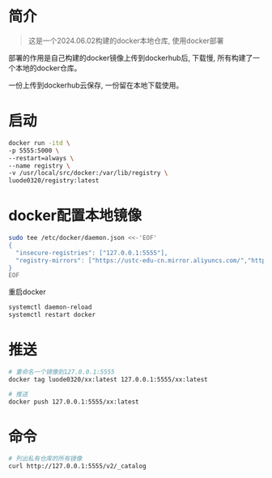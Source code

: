 # 简介

> 这是一个2024.06.02构建的docker本地仓库, 使用docker部署

部署的作用是自己构建的docker镜像上传到dockerhub后, 下载慢, 所有构建了一个本地的docker仓库。

一份上传到dockerhub云保存, 一份留在本地下载使用。

# 启动

```sh
docker run -itd \
-p 5555:5000 \
--restart=always \
--name registry \
-v /usr/local/src/docker:/var/lib/registry \
luode0320/registry:latest
```

# docker配置本地镜像

```sh
sudo tee /etc/docker/daemon.json <<-'EOF'
{
  "insecure-registries": ["127.0.0.1:5555"],
  "registry-mirrors": ["https://ustc-edu-cn.mirror.aliyuncs.com/","https://ccr.ccs.tencentyun.com/","https://docker.m.daocloud.io/"]
}
EOF
```

重启docker

```sh
systemctl daemon-reload
systemctl restart docker 
```

# 推送

```sh
# 重命名一个镜像到127.0.0.1:5555
docker tag luode0320/xx:latest 127.0.0.1:5555/xx:latest

# 推送
docker push 127.0.0.1:5555/xx:latest
```

# 命令

```sh
# 列出私有仓库的所有镜像
curl http://127.0.0.1:5555/v2/_catalog
```




